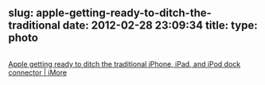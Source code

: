 slug: apple-getting-ready-to-ditch-the-traditional
date: 2012-02-28 23:09:34
title: 
type: photo
---

<a href="http://www.imore.com/2012/02/23/apple-ready-ditch-traditional-dock-connector/"><img src="{{@asset.url swerner/tumblr/2012-02-28-apple-getting-ready-to-ditch-the-traditional-be8690e585.jpeg}}" alt=""/></a>

[Apple getting ready to ditch the traditional iPhone, iPad, and iPod dock connector | iMore](http://www.imore.com/2012/02/23/apple-ready-ditch-traditional-dock-connector/)
